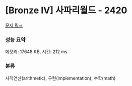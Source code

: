# [Bronze IV] 사파리월드 - 2420 

[문제 링크](https://www.acmicpc.net/problem/2420) 

### 성능 요약

메모리: 17648 KB, 시간: 212 ms

### 분류

사칙연산(arithmetic), 구현(implementation), 수학(math)

